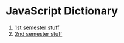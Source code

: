 # JavaScript Dictionary

1. [1st semester stuff](https://github.com/jofhatkea/jsdic-autumn2019/blob/master/1st-semester.md)
1. [2nd semester stuff](https://github.com/jofhatkea/jsdic-autumn2019/blob/master/2nd-semester.md)
